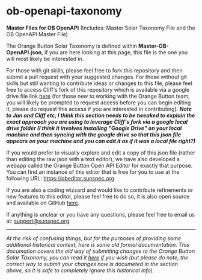 # ob-openapi-taxonomy
**Master Files for OB OpenAPI** (Includes: Master Solar Taxonomy File and the OB OpenAPI Master File)

The Orange Button Solar Taxonomy is defined within **Master-OB-OpenAPI.json**, if you are here looking at this page, this file is the one you will most likely be interested in.

For those with git skills, please feel free to fork this repository and then submit a pull request with your suggested changes.  For those without git skills but still wanting to contribute ideas or changes to this file, please feel free to access Cliff's fork of this repository which is available via a google drive file link [here](https://drive.google.com/file/d/1-iPr4dQ4RYT_FgLC8jW6s1wjga4O38ox/view?usp=sharing) (for those new to working with the Orange Button team, you will likely be prompted to request access before you can begin editing it, please do request this access if you are interested in contributing). <em>**Note to Jan and Cliff etc, I think this section needs to be tweaked to explain the exact approach you are using to leverage Cliff's fork via a google local drive folder (I think it involves installing "Google Drive" on your local machine and then syncing with the google drive so that this json file appears on your machine and you can edit it as if it was a local file right?)**</em>

If you would prefer to visually explore and edit a copy of this json file (rather than editing the raw json with a text editor), we have also developed a webapp called the Orange Button Open API Editor for exactly that purpose.  You can find an instance of this editor that is free for you to use at the following URL: https://obeditor.sunspec.org

If you are also a coding wizzard and would like to contribute refinements or new features to this editor, please feel free to do so, it is also open source and available on GitHub [here](https://github.com/Open-Orange-Button/Orange-Button-Editor).

If anything is unclear or you have any questions, please feel free to email us at: <support@sunspec.org>

---

<em>At the risk of confusing things, but for the purposes of providing some additional historical context, here is some old formal documentation. This documation covers the old way of submitting changes to the Orange Button Solar Taxonomy, you can read it [here](https://docs.google.com/document/d/1GfzZf5ixYwEbz4QZAFQerlP6cTknKQD8PHnZQTVeTzw/edit?usp=sharing) if you wish (but please do note, the correct way to submit your changes now is documeted in the section above, so it is safe to completely ignore this historical info).</em>